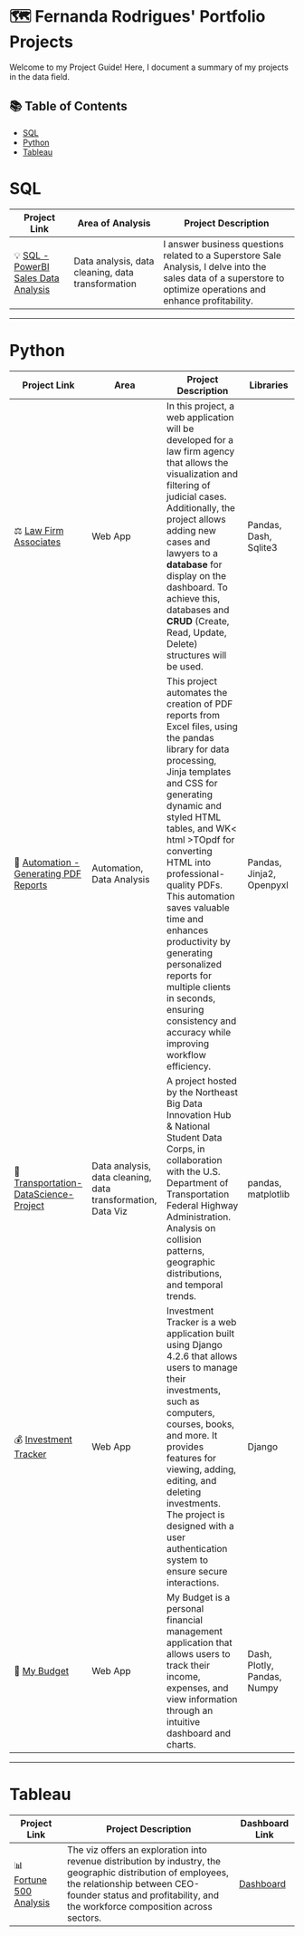 # 🗺 Fernanda Rodrigues' Portfolio Projects

Welcome to my Project Guide! Here, I document a summary of my projects in the data field. 

## 📚 Table of Contents
- [SQL](#sql)
- [Python](#python)
- [Tableau](#tableau)

# SQL

| Project Link | Area of Analysis | Project Description |
|---|---|---|
| 💡 [SQL - PowerBI Sales Data Analysis](https://github.com/feer-rodriguess90/SQL-PowerBI-Sales-Data-Analysis-Portfolio-Project)| Data analysis, data cleaning, data transformation | I answer business questions related to a Superstore Sale Analysis,  I delve into the sales data of a superstore to optimize operations and enhance profitability. |

***

# Python
| Project Link | Area | Project Description | Libraries |    
|---|---|---|---|
| ⚖ [Law Firm Associates](https://github.com/feer-rodriguess90/law-firm-associates) | Web App | In this project, a web application will be developed for a law firm agency that allows the visualization and filtering of judicial cases. Additionally, the project allows adding new cases and lawyers to a <b>database</b> for display on the dashboard. To achieve this, databases and <b>CRUD</b> (Create, Read, Update, Delete) structures will be used. | Pandas, Dash, Sqlite3
| 🤖 [Automation - Generating PDF Reports](https://github.com/feer-rodriguess90/Automate_PDF_Report_Generator) | Automation, Data Analysis | This project automates the creation of PDF reports from Excel files, using the pandas library for data processing, Jinja templates and CSS for generating dynamic and styled HTML tables, and WK< html >TOpdf for converting HTML into professional-quality PDFs. This automation saves valuable time and enhances productivity by generating personalized reports for multiple clients in seconds, ensuring consistency and accuracy while improving workflow efficiency. | Pandas, Jinja2, Openpyxl
| 🚗 [Transportation-DataScience-Project](https://github.com/feer-rodriguess90/Transportation-DataScience-Project) | Data analysis, data cleaning, data transformation, Data Viz | A project hosted by the Northeast Big Data Innovation Hub & National Student Data Corps, in collaboration with the U.S. Department of Transportation Federal Highway Administration. Analysis on collision patterns, geographic distributions, and temporal trends. |  pandas, matplotlib |  
| 💰 [Investment Tracker](https://github.com/feer-rodriguess90/invista_me) | Web App | Investment Tracker is a web application built using Django 4.2.6 that allows users to manage their investments, such as computers, courses, books, and more. It provides features for viewing, adding, editing, and deleting investments. The project is designed with a user authentication system to ensure secure interactions. | Django |
| 🧾 [My Budget](https://github.com/feer-rodriguess90/My_Budget) | Web App | My Budget is a personal financial management application that allows users to track their income, expenses, and view information through an intuitive dashboard and charts. | Dash, Plotly, Pandas, Numpy |

***

# Tableau

| Project Link | Project Description | Dashboard Link |
|---|---|---|
| 📊 [Fortune 500 Analysis](https://github.com/feer-rodriguess90/Fortune-500-Data-Analysis-Project) | The viz offers an exploration into revenue distribution by industry, the geographic distribution of employees, the relationship between CEO-founder status and profitability, and the workforce composition across sectors. | [Dashboard](https://public.tableau.com/app/profile/fernanda.cunha/viz/Thetop500companiesbytotalrevenueintheUnitedStates/Painel1) |
